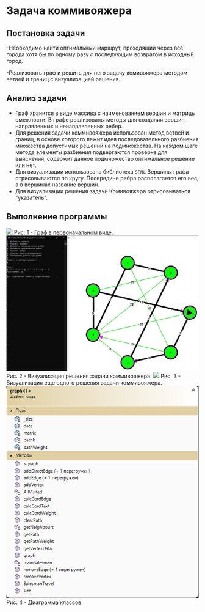 # Задача коммивояжера
## Постановка задачи

-Необходимо найти оптимальный маршрут, проходящий через все города хотя бы по одному разу с последующим возвратом в исходный город.

-Реализовать граф и решить для него задачу комивояжера методом ветвей и границ с визуализацией решения.

## Анализ задачи
- Граф хранится в виде массива с наименованием вершин и матрицы смежности. В графе реализованы методы для создания вершин, направленных и ненаправленных ребер. 
- Для решения задачи коммивояжера использован метод ветвей и границ, в основе которого лежит идея последовательного разбиения множества допустимых решений на подмножества. На каждом шаге метода элементы разбиения подвергаются проверке для выяснения, содержит данное подмножество оптимальное решение или нет.
- Для визуализации использована библиотека ```SFML``` Вершины графа отрисовываются по кругу. Посередине ребра располагается его вес, а в вершинах название вершин.
- Для визуализации решения задачи Комивояжера отрисовываться "указатель".

## Выполнение программы

<img src="./img/gr1.png">
Рис. 1 - Граф в первоначальном виде.
<img src="./gr2.png">
Рис. 2 - Визуализация решения задачи коммивояжера.
<img src="./img/gr3h3.png">
Рис. 3 - Визуализация еще одного решения задачи коммивояжера.
<img src="./saluml.png">
Рис. 4 - Диаграмма классов.
